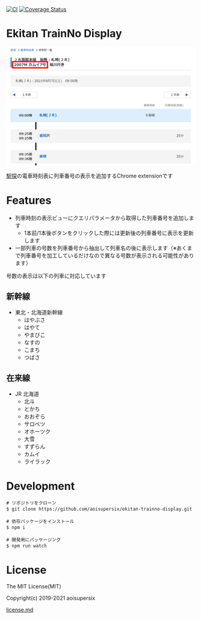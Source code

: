 [![CI](https://github.com/aoisupersix/ekitan-trainno-display/actions/workflows/ci.yml/badge.svg)](https://github.com/aoisupersix/ekitan-trainno-display/actions/workflows/ci.yml)
[![Coverage Status](https://coveralls.io/repos/github/aoisupersix/ekitan-trainno-display/badge.svg?branch=master)](https://coveralls.io/github/aoisupersix/ekitan-trainno-display?branch=master)

# Ekitan TrainNo Display

![](/images/scrn1280.png)

[駅探](https://ekitan.com/)の電車時刻表に列車番号の表示を追加するChrome extensionです

# Features

- 列車時刻の表示ビューにクエリパラメータから取得した列車番号を追加します
  - 1本前/1本後ボタンをクリックした際には更新後の列車番号に表示を更新します
- 一部列車の号数を列車番号から抽出して列車名の後に表示します（※あくまで列車番号を加工しているだけなので異なる号数が表示される可能性があります）

号数の表示は以下の列車に対応しています

## 新幹線

- 東北・北海道新幹線
  - はやぶさ
  - はやて
  - やまびこ
  - なすの
  - こまち
  - つばさ

## 在来線

- JR 北海道
  - 北斗
  - とかち
  - おおぞら
  - サロベツ
  - オホーツク
  - 大雪
  - すずらん
  - カムイ
  - ライラック

# Development

```
# リポジトリをクローン
$ git clone https://github.com/aoisupersix/ekitan-trainno-display.git

# 依存パッケージをインストール
$ npm i

# 開発用にパッケージング
$ npm run watch
```

# License

The MIT License(MIT)

Copyright(c) 2019-2021 aoisupersix

[license.md](license.md)
